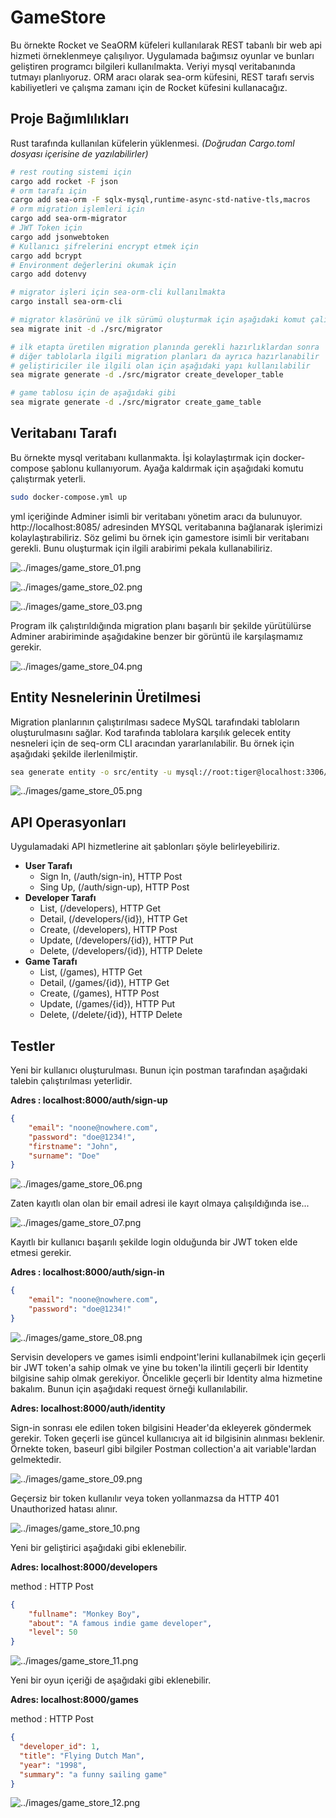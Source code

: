 # GameStore

Bu örnekte Rocket ve SeaORM küfeleri kullanılarak REST tabanlı bir web api hizmeti örneklenmeye çalışılıyor. Uygulamada bağımsız oyunlar ve bunları geliştiren programcı bilgileri kullanılmakta. Veriyi mysql veritabanında tutmayı planlıyoruz. ORM aracı olarak sea-orm küfesini, REST tarafı servis kabiliyetleri ve çalışma zamanı için de Rocket küfesini kullanacağız.

## Proje Bağımlılıkları

Rust tarafında kullanılan küfelerin yüklenmesi. _(Doğrudan Cargo.toml dosyası içerisine de yazılabilirler)_

```bash
# rest routing sistemi için
cargo add rocket -F json
# orm tarafı için
cargo add sea-orm -F sqlx-mysql,runtime-async-std-native-tls,macros
# orm migration işlemleri için
cargo add sea-orm-migrator
# JWT Token için
cargo add jsonwebtoken
# Kullanıcı şifrelerini encrypt etmek için
cargo add bcrypt
# Environment değerlerini okumak için
cargo add dotenvy

# migrator işleri için sea-orm-cli kullanılmakta
cargo install sea-orm-cli

# migrator klasörünü ve ilk sürümü oluşturmak için aşağıdaki komut çalıştırılabilir
sea migrate init -d ./src/migrator

# ilk etapta üretilen migration planında gerekli hazırlıklardan sonra
# diğer tablolarla ilgili migration planları da ayrıca hazırlanabilir
# geliştiriciler ile ilgili olan için aşağıdaki yapı kullanılabilir
sea migrate generate -d ./src/migrator create_developer_table

# game tablosu için de aşağıdaki gibi
sea migrate generate -d ./src/migrator create_game_table
```

## Veritabanı Tarafı

Bu örnekte mysql veritabanı kullanmakta. İşi kolaylaştırmak için docker-compose şablonu kullanıyorum. Ayağa kaldırmak için aşağıdaki komutu çalıştırmak yeterli.

```bash
sudo docker-compose.yml up
```

yml içeriğinde Adminer isimli bir veritabanı yönetim aracı da bulunuyor. http://localhost:8085/ adresinden MYSQL veritabanına bağlanarak işlerimizi kolaylaştırabiliriz. Söz gelimi bu örnek için gamestore isimli bir veritabanı gerekli. Bunu oluşturmak için ilgili arabirimi pekala kullanabiliriz.

![../images/game_store_01.png](../images/game_store_01.png)

![../images/game_store_02.png](../images/game_store_02.png)

![../images/game_store_03.png](../images/game_store_03.png)

Program ilk çalıştırıldığında migration planı başarılı bir şekilde yürütülürse Adminer arabiriminde aşağıdakine benzer bir görüntü ile karşılaşmamız gerekir.

![../images/game_store_04.png](../images/game_store_04.png)

## Entity Nesnelerinin Üretilmesi

Migration planlarının çalıştırılması sadece MySQL tarafındaki tabloların oluşturulmasını sağlar. Kod tarafında tablolara karşılık gelecek entity nesneleri için de seq-orm CLI aracından yararlanılabilir. Bu örnek için aşağıdaki şekilde ilerlenilmiştir.

```bash
sea generate entity -o src/entity -u mysql://root:tiger@localhost:3306/gamestore
```

![../images/game_store_05.png](../images/game_store_05.png)

## API Operasyonları

Uygulamadaki API hizmetlerine ait şablonları şöyle belirleyebiliriz.

- **User Tarafı**
  - Sign In, (/auth/sign-in), HTTP Post
  - Sing Up, (/auth/sign-up), HTTP Post
- **Developer Tarafı**
  - List, (/developers), HTTP Get
  - Detail, (/developers/{id}), HTTP Get
  - Create, (/developers), HTTP Post
  - Update, (/developers/{id}), HTTP Put
  - Delete, (/developers/{id}), HTTP Delete
- **Game Tarafı**
  - List, (/games), HTTP Get
  - Detail, (/games/{id}), HTTP Get
  - Create, (/games), HTTP Post
  - Update, (/games/{id}), HTTP Put
  - Delete, (/delete/{id}), HTTP Delete
  
## Testler

Yeni bir kullanıcı oluşturulması. Bunun için postman tarafından aşağıdaki talebin çalıştırılması yeterlidir.

**Adres : localhost:8000/auth/sign-up**

```json
{
    "email": "noone@nowhere.com",
    "password": "doe@1234!",
    "firstname": "John",
    "surname": "Doe"
}
```

![../images/game_store_06.png](../images/game_store_06.png)

Zaten kayıtlı olan olan bir email adresi ile kayıt olmaya çalışıldığında ise...

![../images/game_store_07.png](../images/game_store_07.png)

Kayıtlı bir kullanıcı başarılı şekilde login olduğunda bir JWT token elde etmesi gerekir.

**Adres : localhost:8000/auth/sign-in**

```json
{
    "email": "noone@nowhere.com",
    "password": "doe@1234!"
}
```

![../images/game_store_08.png](../images/game_store_08.png)

Servisin developers ve games isimli endpoint'lerini kullanabilmek için geçerli bir JWT token'a sahip olmak ve yine bu token'la ilintili geçerli bir Identity bilgisine sahip olmak gerekiyor. Öncelikle geçerli bir Identity alma hizmetine bakalım. Bunun için aşağıdaki request örneği kullanılabilir.

**Adres: localhost:8000/auth/identity**

Sign-in sonrası ele edilen token bilgisini Header'da ekleyerek göndermek gerekir. Token geçerli ise güncel kullanıcıya ait id bilgisinin alınması beklenir. Örnekte token, baseurl gibi bilgiler Postman collection'a ait variable'lardan gelmektedir.

![../images/game_store_09.png](../images/game_store_09.png)

Geçersiz bir token kullanılır veya token yollanmazsa da HTTP 401 Unauthorized hatası alınır.

![../images/game_store_10.png](../images/game_store_10.png)

Yeni bir geliştirici aşağıdaki gibi eklenebilir.

**Adres: localhost:8000/developers**

method : HTTP Post
```json
{
    "fullname": "Monkey Boy",
    "about": "A famous indie game developer",
    "level": 50
}
```

![../images/game_store_11.png](../images/game_store_11.png)

Yeni bir oyun içeriği de aşağıdaki gibi eklenebilir.

**Adres: localhost:8000/games**

method : HTTP Post
```json
{
  "developer_id": 1,
  "title": "Flying Dutch Man",
  "year": "1998",
  "summary": "a funny sailing game"
}
```

![../images/game_store_12.png](../images/game_store_12.png)